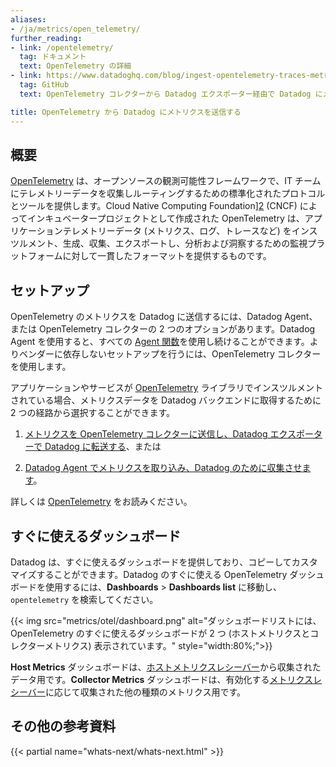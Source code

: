 ```yaml
---
aliases:
- /ja/metrics/open_telemetry/
further_reading:
- link: /opentelemetry/
  tag: ドキュメント
  text: OpenTelemetry の詳細
- link: https://www.datadoghq.com/blog/ingest-opentelemetry-traces-metrics-with-datadog-exporter/
  tag: GitHub
  text: OpenTelemetry コレクターから Datadog エクスポーター経由で Datadog にメトリクスとトレースを送信する

title: OpenTelemetry から Datadog にメトリクスを送信する
---
```


## 概要

[OpenTelemetry][1] は、オープンソースの観測可能性フレームワークで、IT チームにテレメトリーデータを収集しルーティングするための標準化されたプロトコルとツールを提供します。Cloud Native Computing Foundation][2] (CNCF) によってインキュベータープロジェクトとして作成された OpenTelemetry は、アプリケーションテレメトリーデータ (メトリクス、ログ、トレースなど) をインスツルメント、生成、収集、エクスポートし、分析および洞察するための監視プラットフォームに対して一貫したフォーマットを提供するものです。

## セットアップ

OpenTelemetry のメトリクスを Datadog に送信するには、Datadog Agent、または OpenTelemetry コレクターの 2 つのオプションがあります。Datadog Agent を使用すると、すべての [Agent 関数][3]を使用し続けることができます。よりベンダーに依存しないセットアップを行うには、OpenTelemetry コレクターを使用します。

アプリケーションやサービスが [OpenTelemetry][4] ライブラリでインスツルメントされている場合、メトリクスデータを Datadog バックエンドに取得するために 2 つの経路から選択することができます。

1. [メトリクスを OpenTelemetry コレクターに送信し、Datadog エクスポーターで Datadog に転送する][5]、または

2. [Datadog Agent でメトリクスを取り込み、Datadog のために収集させます][6]。

詳しくは [OpenTelemetry][7] をお読みください。

## すぐに使えるダッシュボード

Datadog は、すぐに使えるダッシュボードを提供しており、コピーしてカスタマイズすることができます。Datadog のすぐに使える OpenTelemetry ダッシュボードを使用するには、**Dashboards** > **Dashboards list** に移動し、`opentelemetry` を検索してください。

{{< img src="metrics/otel/dashboard.png" alt="ダッシュボードリストには、OpenTelemetry のすぐに使えるダッシュボードが 2 つ (ホストメトリクスとコレクターメトリクス) 表示されています。" style="width:80%;">}}

**Host Metrics** ダッシュボードは、[ホストメトリクスレシーバー][8]から収集されたデータ用です。**Collector Metrics** ダッシュボードは、有効化する[メトリクスレシーバー][9]に応じて収集された他の種類のメトリクス用です。

## その他の参考資料

{{< partial name="whats-next/whats-next.html" >}}

[1]: https://opentelemetry.io/
[2]: https://www.cncf.io/
[3]: https://www.datadoghq.com/pricing/?product=infrastructure#infrastructure
[4]: https://opentelemetry.io/docs/
[5]: /ja/opentelemetry/otel_collector_datadog_exporter/
[6]: /ja/opentelemetry/otlp_ingest_in_the_agent/
[7]: /ja/opentelemetry/
[8]: https://github.com/open-telemetry/opentelemetry-collector-contrib/tree/main/receiver/hostmetricsreceiver
[9]: https://github.com/open-telemetry/opentelemetry-collector-contrib/tree/main/receiver
